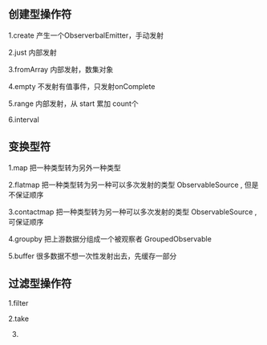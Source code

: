 ## 创建型操作符

1.create  产生一个ObserverbalEmitter，手动发射

2.just  内部发射

3.fromArray  内部发射，数集对象

4.empty  不发射有值事件，只发射onComplete

5.range  内部发射，从 start 累加 count个

6.interval 



## 变换型符

1.map  把一种类型转为另外一种类型

2.flatmap  把一种类型转为另一种可以多次发射的类型 ObservableSource , 但是不保证顺序

3.contactmap 把一种类型转为另一种可以多次发射的类型 ObservableSource , 可保证顺序

4.groupby  把上游数据分组成一个被观察者 GroupedObservable

5.buffer 很多数据不想一次性发射出去，先缓存一部分



## 过滤型操作符

1.filter

2.take

3.

